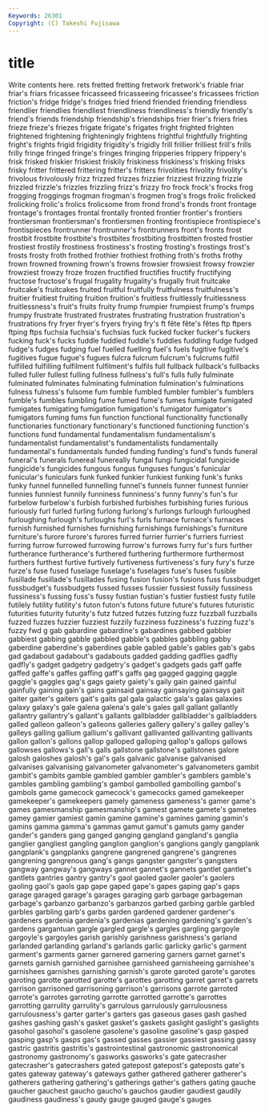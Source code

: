 ```yaml
---
Keywords: 26301 
Copyright: (C) Takeshi Fujisawa
---
```


# title

Write contents here.
rets fretted
fretting fretwork fretwork's friable friar friar's friars fricassee fricasseed fricasseeing
fricassee's fricassees friction friction's fridge fridge's fridges fried friend friended
friending friendless friendlier friendlies friendliest friendliness friendliness's friendly friendly's friend's
friends friendship friendship's friendships frier frier's friers fries frieze frieze's
friezes frigate frigate's frigates fright frighted frighten frightened frightening frighteningly
frightens frightful frightfully frighting fright's frights frigid frigidity frigidity's frigidly
frill frillier frilliest frill's frills frilly fringe fringed fringe's fringes
fringing fripperies frippery frippery's frisk frisked friskier friskiest friskily friskiness
friskiness's frisking frisks frisky fritter frittered frittering fritter's fritters frivolities
frivolity frivolity's frivolous frivolously frizz frizzed frizzes frizzier frizziest frizzing
frizzle frizzled frizzle's frizzles frizzling frizz's frizzy fro frock frock's
frocks frog frogging froggings frogman frogman's frogmen frog's frogs frolic
frolicked frolicking frolic's frolics frolicsome from frond frond's fronds front
frontage frontage's frontages frontal frontally fronted frontier frontier's frontiers frontiersman
frontiersman's frontiersmen fronting frontispiece frontispiece's frontispieces frontrunner frontrunner's frontrunners front's
fronts frost frostbit frostbite frostbite's frostbites frostbiting frostbitten frosted frostier
frostiest frostily frostiness frostiness's frosting frosting's frostings frost's frosts frosty
froth frothed frothier frothiest frothing froth's froths frothy frown frowned
frowning frown's frowns frowsier frowsiest frowsy frowzier frowziest frowzy froze
frozen fructified fructifies fructify fructifying fructose fructose's frugal frugality frugality's
frugally fruit fruitcake fruitcake's fruitcakes fruited fruitful fruitfully fruitfulness fruitfulness's
fruitier fruitiest fruiting fruition fruition's fruitless fruitlessly fruitlessness fruitlessness's fruit's
fruits fruity frump frumpier frumpiest frump's frumps frumpy frustrate frustrated
frustrates frustrating frustration frustration's frustrations fry fryer fryer's fryers frying
fry's ft fête fête's fêtes ftp ftpers ftping ftps fuchsia
fuchsia's fuchsias fuck fucked fucker fucker's fuckers fucking fuck's fucks
fuddle fuddled fuddle's fuddles fuddling fudge fudged fudge's fudges fudging
fuel fuelled fuelling fuel's fuels fugitive fugitive's fugitives fugue fugue's
fugues fulcra fulcrum fulcrum's fulcrums fulfil fulfilled fulfilling fulfilment fulfilment's
fulfils full fullback fullback's fullbacks fulled fuller fullest fulling fullness
fullness's full's fulls fully fulminate fulminated fulminates fulminating fulmination fulmination's
fulminations fulness fulness's fulsome fum fumble fumbled fumbler fumbler's fumblers
fumble's fumbles fumbling fume fumed fume's fumes fumigate fumigated fumigates
fumigating fumigation fumigation's fumigator fumigator's fumigators fuming fums fun function
functional functionality functionally functionaries functionary functionary's functioned functioning function's functions
fund fundamental fundamentalism fundamentalism's fundamentalist fundamentalist's fundamentalists fundamentally fundamental's fundamentals
funded funding funding's fund's funds funeral funeral's funerals funereal funereally
fungal fungi fungicidal fungicide fungicide's fungicides fungous fungus funguses fungus's
funicular funicular's funiculars funk funked funkier funkiest funking funk's funks
funky funnel funnelled funnelling funnel's funnels funner funnest funnier funnies
funniest funnily funniness funniness's funny funny's fun's fur furbelow furbelow's
furbish furbished furbishes furbishing furies furious furiously furl furled furling
furlong furlong's furlongs furlough furloughed furloughing furlough's furloughs furl's furls
furnace furnace's furnaces furnish furnished furnishes furnishing furnishings furnishings's furniture
furniture's furore furore's furores furred furrier furrier's furriers furriest furring
furrow furrowed furrowing furrow's furrows furry fur's furs further furtherance
furtherance's furthered furthering furthermore furthermost furthers furthest furtive furtively furtiveness
furtiveness's fury fury's furze furze's fuse fused fuselage fuselage's fuselages
fuse's fuses fusible fusillade fusillade's fusillades fusing fusion fusion's fusions
fuss fussbudget fussbudget's fussbudgets fussed fusses fussier fussiest fussily fussiness
fussiness's fussing fuss's fussy fustian fustian's fustier fustiest fusty futile
futilely futility futility's futon futon's futons future future's futures futuristic
futurities futurity futurity's futz futzed futzes futzing fuzz fuzzball fuzzballs
fuzzed fuzzes fuzzier fuzziest fuzzily fuzziness fuzziness's fuzzing fuzz's fuzzy
fwd g gab gabardine gabardine's gabardines gabbed gabbier gabbiest gabbing
gabble gabbled gabble's gabbles gabbling gabby gaberdine gaberdine's gaberdines gable
gabled gable's gables gab's gabs gad gadabout gadabout's gadabouts gadded
gadding gadflies gadfly gadfly's gadget gadgetry gadgetry's gadget's gadgets gads
gaff gaffe gaffed gaffe's gaffes gaffing gaff's gaffs gag gagged
gagging gaggle gaggle's gaggles gag's gags gaiety gaiety's gaily gain
gained gainful gainfully gaining gain's gains gainsaid gainsay gainsaying gainsays
gait gaiter gaiter's gaiters gait's gaits gal gala galactic gala's
galas galaxies galaxy galaxy's gale galena galena's gale's gales gall
gallant gallantly gallantry gallantry's gallant's gallants gallbladder gallbladder's gallbladders galled
galleon galleon's galleons galleries gallery gallery's galley galley's galleys galling
gallium gallium's gallivant gallivanted gallivanting gallivants gallon gallon's gallons gallop
galloped galloping gallop's gallops gallows gallowses gallows's gall's galls gallstone
gallstone's gallstones galore galosh galoshes galosh's gal's gals galvanic galvanise
galvanised galvanises galvanising galvanometer galvanometer's galvanometers gambit gambit's gambits gamble
gambled gambler gambler's gamblers gamble's gambles gambling gambling's gambol gambolled
gambolling gambol's gambols game gamecock gamecock's gamecocks gamed gamekeeper gamekeeper's
gamekeepers gamely gameness gameness's gamer game's games gamesmanship gamesmanship's gamest
gamete gamete's gametes gamey gamier gamiest gamin gamine gamine's gamines
gaming gamin's gamins gamma gamma's gammas gamut gamut's gamuts gamy
gander gander's ganders gang ganged ganging gangland gangland's ganglia ganglier
gangliest gangling ganglion ganglion's ganglions gangly gangplank gangplank's gangplanks gangrene
gangrened gangrene's gangrenes gangrening gangrenous gang's gangs gangster gangster's gangsters
gangway gangway's gangways gannet gannet's gannets gantlet gantlet's gantlets gantries
gantry gantry's gaol gaoled gaoler gaoler's gaolers gaoling gaol's gaols
gap gape gaped gape's gapes gaping gap's gaps garage garaged
garage's garages garaging garb garbage garbageman garbage's garbanzo garbanzo's garbanzos
garbed garbing garble garbled garbles garbling garb's garbs garden gardened
gardener gardener's gardeners gardenia gardenia's gardenias gardening gardening's garden's gardens
gargantuan gargle gargled gargle's gargles gargling gargoyle gargoyle's gargoyles garish
garishly garishness garishness's garland garlanded garlanding garland's garlands garlic garlicky
garlic's garment garment's garments garner garnered garnering garners garnet garnet's
garnets garnish garnished garnishee garnisheed garnisheeing garnishee's garnishees garnishes garnishing
garnish's garote garoted garote's garotes garoting garotte garotted garotte's garottes
garotting garret garret's garrets garrison garrisoned garrisoning garrison's garrisons garrote
garroted garrote's garrotes garroting garrotte garrotted garrotte's garrottes garrotting garrulity
garrulity's garrulous garrulously garrulousness garrulousness's garter garter's garters gas gaseous
gases gash gashed gashes gashing gash's gasket gasket's gaskets gaslight
gaslight's gaslights gasohol gasohol's gasolene gasolene's gasoline gasoline's gasp gasped
gasping gasp's gasps gas's gassed gasses gassier gassiest gassing gassy
gastric gastritis gastritis's gastrointestinal gastronomic gastronomical gastronomy gastronomy's gasworks gasworks's
gate gatecrasher gatecrasher's gatecrashers gated gatepost gatepost's gateposts gate's gates
gateway gateway's gateways gather gathered gatherer gatherer's gatherers gathering gathering's
gatherings gather's gathers gating gauche gaucher gauchest gaucho gaucho's gauchos
gaudier gaudiest gaudily gaudiness gaudiness's gaudy gauge gauged gauge's gauges
